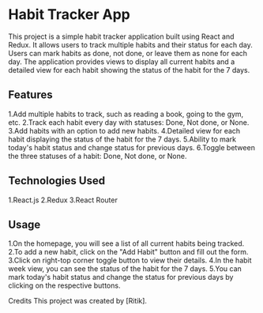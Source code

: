 # Habit Tracker App
This project is a simple habit tracker application built using React and Redux. It allows users to track multiple habits and their status for each day. Users can mark habits as done, not done, or leave them as none for each day. The application provides views to display all current habits and a detailed view for each habit showing the status of the habit for the  7 days.

## Features
1.Add multiple habits to track, such as reading a book, going to the gym, etc.
2.Track each habit every day with statuses: Done, Not done, or None.
3.Add habits with an option to add new habits.
4.Detailed view for each habit displaying the status of the habit for the 7 days.
5.Ability to mark today's habit status and change status for previous days.
6.Toggle between the three statuses of a habit: Done, Not done, or None.

## Technologies Used
1.React.js
2.Redux
3.React Router

## Usage
1.On the homepage, you will see a list of all current habits being tracked.
2.To add a new habit, click on the "Add Habit" button and fill out the form.
3.Click on right-top corner toggle button to view their details.
4.In the habit week view, you can see the status of the habit for the  7 days.
5.You can mark today's habit status and change the status for previous days by clicking on the respective buttons.

Credits
This project was created by [Ritik].

